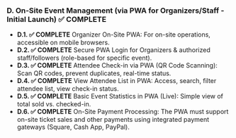 ### D. On-Site Event Management (via PWA for Organizers/Staff - Initial Launch) ✅ COMPLETE
* **D.1. ✅ COMPLETE** Organizer On-Site PWA: For on-site operations, accessible on mobile browsers.
* **D.2. ✅ COMPLETE** Secure PWA Login for Organizers & authorized staff/followers (role-based for specific event).
* **D.3. ✅ COMPLETE** Attendee Check-in via PWA (QR Code Scanning): Scan QR codes, prevent duplicates, real-time status.
* **D.4. ✅ COMPLETE** View Attendee List in PWA: Access, search, filter attendee list, view check-in status.
* **D.5. ✅ COMPLETE** Basic Event Statistics in PWA (Live): Simple view of total sold vs. checked-in.
* **D.6. ✅ COMPLETE** On-Site Payment Processing: The PWA must support on-site ticket sales and other payments using integrated payment gateways (Square, Cash App, PayPal). 